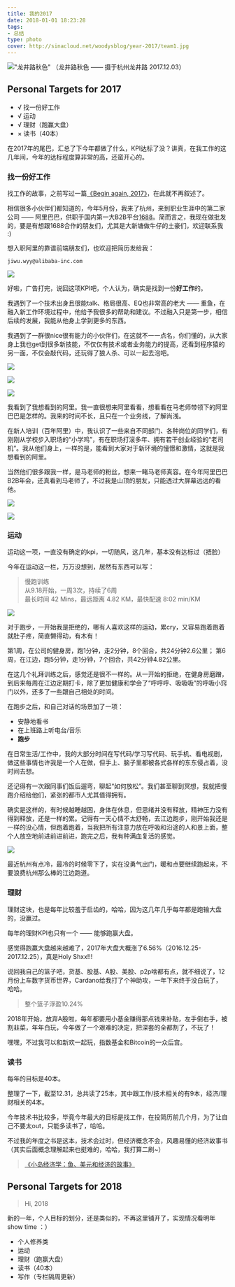 ```yaml
---
title: 我的2017
date: 2018-01-01 18:23:28
tags:
- 总结
type: photo
cover: http://sinacloud.net/woodysblog/year-2017/team1.jpg
---
```


!["龙井路秋色"](http://sinacloud.net/woodysblog/year-2017/DSC05035.jpg)
（龙井路秋色 —— 摄于杭州龙井路 2017.12.03）

## Personal Targets for 2017

* √ 找一份好工作
* √ 运动
* √ 理财（跑赢大盘）
* × 读书（40本）

在2017年的尾巴，汇总了下今年都做了什么，KPI达标了没？讲真，在我工作的这几年间，今年的达标程度算非常的高，还蛮开心的。

### 找一份好工作

找工作的故事，之前写过一篇[《Begin again, 2017》](/blog/archives/begin-again-2017/)，在此就不再叙述了。

相信很多小伙伴们都知道的，今年5月份，我来了杭州，来到职业生涯中的第二家公司 —— 阿里巴巴，供职于国内第一大B2B平台[1688](https://www.1688.com)。简而言之，我现在做批发的，要是有想跟1688合作的朋友们，尤其是大新塘做牛仔的土豪们，欢迎联系我 :)

想入职阿里的靠谱前端朋友们，也欢迎把简历发给我：  

`jiwu.wyy@alibaba-inc.com`

![](http://sinacloud.net/woodysblog/year-2017/1688.jpg)

好啦，广告打完，说回这项KPI吧，个人认为，确实是找到一份**好工作**的。

我遇到了一个技术出身且很能talk、格局很高、EQ也非常高的老大 —— 重鱼，在融入新工作环境过程中，他给予我很多的帮助和建议。不过融入只是第一步，相信后续的发展，我能从他身上学到更多的东西。

我遇到了一群很nice很有能力的小伙伴们，在这就不一一点名，你们懂的，从大家身上我也get到很多新技能，不仅仅有技术或者业务能力的提高，还看到程序猿的另一面，不仅会敲代码，还玩得了狼人杀、可以一起去泡吧。

![](http://sinacloud.net/woodysblog/year-2017/team1.jpg)

![](http://sinacloud.net/woodysblog/year-2017/team2.jpg)

![](http://sinacloud.net/woodysblog/year-2017/team3.jpg)

我看到了我想看到的阿里。我一直很想来阿里看看，想看看在马老师带领下的阿里巴巴是怎样的。我来的时间不长，且只在一个业务线，了解尚浅。

在新人培训（百年阿里）中，我认识了一些来自不同部门、各种岗位的同学们，有刚刚从学校步入职场的“小学鸡”，有在职场打滚多年、拥有若干创业经验的“老司机”。我从他们身上，一样的是，能看到大家对于新环境的憧憬和激情，这就是我想看到的阿里。

当然他们很多跟我一样，是马老师的粉丝，想来一睹马老师真容。在今年阿里巴巴B2B年会，还真看到马老师了，不过我是山顶的朋友，只能透过大屏幕远远的看他。

![](http://sinacloud.net/woodysblog/year-2017/b2b-jack.jpg)

![](http://sinacloud.net/woodysblog/year-2017/b2b.jpg)

### 运动

运动这一项，一直没有确定的kpi，一切随风，这几年，基本没有达标过（捂脸）

今年在运动这一栏，万万没想到，居然有东西可以写：

> 慢跑训练  
> 从9.18开始，一周3次，持续了6周  
> 最长时间 42 Mins，最远距离 4.82 KM，最快配速 8:02 min/KM

![](http://sinacloud.net/woodysblog/year-2017/running.jpg)

对于跑步，一开始我是拒绝的，哪有人喜欢这样的运动，累cry，又容易跑着跑着就肚子疼，简直懒得动，有木有！

第1周，在公司的健身房，跑1分钟，走2分钟，8个回合，共24分钟2.6公里；
第6周，在江边，跑5分钟，走1分钟，7个回合，共42分钟4.82公里。

在这几个礼拜训练之后，感觉还是很不一样的。从一开始的拒绝，在健身房磨蹭，到后来每周在江边定期打卡，除了更加健康和学会了“呼呼呼、吸吸吸”的呼吸小窍门以外，还多了一些跟自己相处的时间。

在跑步之后，和自己对话的场景加了一项：

* 安静地看书
* 在上班路上听电台/音乐
* **跑步**

在日常生活/工作中，我的大部分时间在写代码/学习写代码、玩手机、看电视剧，做这些事情也许我是一个人在做，但手上、脑子里都被各式各样的东东侵占着，没时间去想。

还记得有一次跟同事们饭后遛弯，聊起“如何放松”。我们甚至聊到冥想，我就把慢跑介绍给他们，紧张的都市人尤其值得拥有。

确实是这样的，有时候越睡越困，身体在休息，但思绪并没有释放，精神压力没有得到释放，还是一样的累。记得有一天心情不太舒畅，去江边跑步，刚开始我还是一样的没心情，但跑着跑着，当我把所有注意力放在呼吸和沿途的人和景上面，整个人放空地前进前进前进，跑完之后，我有种满血复活的感觉。

![](http://sinacloud.net/woodysblog/year-2017/running2.jpg)

最近杭州有点冷，最冷的时候零下了，实在没勇气出门，暖和点要继续跑起来，不要浪费杭州那么棒的江边跑道。

### 理财

理财这块，也是每年比较羞于启齿的，哈哈，因为这几年几乎每年都是跑输大盘的，没赢过。

每年的理财KPI也只有一个 —— 能够跑赢大盘。

感觉得跑赢大盘越来越难了，2017年大盘大概涨了6.56%（2016.12.25-2017.12.25），真是Holy Shxx!!!

说回我自己的篮子吧，货基、股基、A股、美股、p2p啥都有点，就不细说了，12月份上车数字货币世界，Cardano给我打了个神助攻，一年下来终于没白玩了，哈哈。

> 整个篮子浮盈10.24%

2018年开始，放弃A股啦，每年都要用小基金赚得那点钱来补贴，左手倒右手，被割韭菜，年年白玩，今年做了一个艰难的决定，把深套的全都割了，不玩了！

嘿嘿，不过我可以和新欢一起玩，指数基金和Bitcoin的一众后宫。

### 读书

每年的目标是40本。

整理了一下，截至12.31，总共读了25本，其中跟工作/技术相关的有9本，经济/理财相关的4本。

今年技术书比较多，毕竟今年最大的目标是找工作，在投简历前几个月，为了让自己不要太out，只能多读书了，哈哈。

不过我的年度之书是这本，技术会过时，但经济概念不会，风趣易懂的经济故事书（其实后面概念理解起来也挺难的，哈哈，我打算二刷~）

> [《小岛经济学：鱼、美元和经济的故事》](https://book.douban.com/subject/26985299/)

## Personal Targets for 2018

> Hi, 2018

新的一年，个人目标的划分，还是类似的，不再这里铺开了，实现情况看明年show time ：）

* 个人修养类
* 运动
* 理财（跑赢大盘）
* 读书（40本）
* 写作（专栏隔周更新）
